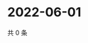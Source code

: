 # 2022-06-01

共 0 条

<!-- BEGIN WEIBO -->
<!-- 最后更新时间 Wed Jun 01 2022 03:00:42 GMT+0800 (China Standard Time) -->

<!-- END WEIBO -->
